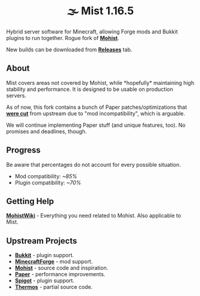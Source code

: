 <div align="center"><h1>🌫️ Mist 1.16.5</h1></div>

Hybrid server software for Minecraft, allowing Forge mods and Bukkit plugins to run together. Rogue fork of **[Mohist](https://github.com/MohistMC/Mohist)**.

New builds can be downloaded from **[Releases](https://github.com/MinecraftMist/Mist/releases)** tab.

About
-
Mist covers areas not covered by Mohist, while \*hopefully\* maintaining high stability and performance. It is designed to be usable on production servers.

As of now, this fork contains a bunch of Paper patches/optimizations that **[were cut](https://github.com/MohistMC/Mohist/commit/ebeabb2b11624d3a5308eb37c083a951662b5f3f)** from upstream due to "mod incompatibility", which is arguable.

We will continue implementing Paper stuff (and unique features, too). No promises and deadlines, though.

Progress
-
Be aware that percentages do not account for every possible situation.

* Mod compatibility: *~85%*
* Plugin compatibility: *~70%*

Getting Help
-
**[MohistWiki](https://wiki.mohistmc.com/#/)** - Everything you need related to Mohist. Also applicable to Mist.

Upstream Projects
-
* **[Bukkit](https://hub.spigotmc.org/stash/projects/SPIGOT/repos/bukkit/browse)** - plugin support.
* **[MinecraftForge](https://github.com/MinecraftForge/MinecraftForge)** - mod support.
* **[Mohist](https://github.com/MohistMC/Mohist)** - source code and inspiration.
* **[Paper](https://github.com/PaperMC/Paper)** - performance improvements.
* **[Spigot](https://hub.spigotmc.org/stash/projects/SPIGOT/repos/spigot/browse)** - plugin support.
* **[Thermos](https://github.com/CyberdyneCC/Thermos)** - partial source code.
